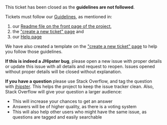 This ticket has been closed as the **guidelines are not followed**.

Tickets must follow our [Guidelines](https://github.com/jhipster/jhipster-vuetify/blob/master/CONTRIBUTING.md), as mentioned in:

1.  our [Readme file on the front page of the project](https://github.com/jhipster/jhipster-vuetify/blob/master/README.md),
2.  the ["create a new ticket" page](https://github.com/jhipster/jhipster-vuetify/issues/new/choose) and
3.  our [Help page](https://www.jhipster.tech/help/)

We have also created a template on the ["create a new ticket" page](https://github.com/jhipster/jhipster-vuetify/issues/new/choose) to help you follow those guidelines.

**If this is indeed a JHipster bug**, please open a new issue with proper details or update this issue with all details and request to reopen.
Issues opened without proper details will be closed without explanation.

**If you have a question** please use Stack Overflow, and tag the question with [jhipster](http://stackoverflow.com/questions/tagged/jhipster). This helps the project to keep the issue tracker clean. Also, Stack Overflow will give your question a larger audience:

-   This will increase your chances to get an answer
-   Answers will be of higher quality, as there is a voting system
-   This will also help other users who might have the same issue, as questions are tagged and easily searchable
